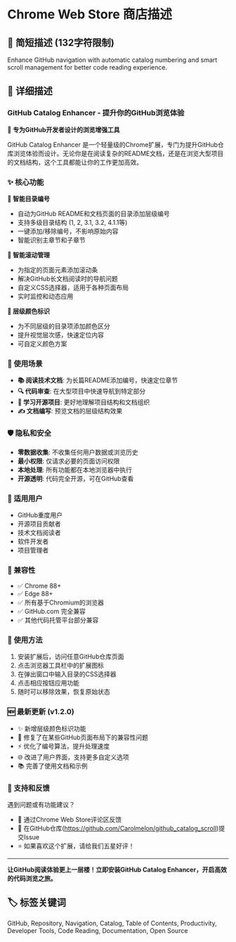 # Chrome Web Store 商店描述

## 📝 简短描述 (132字符限制)
Enhance GitHub navigation with automatic catalog numbering and smart scroll management for better code reading experience.

## 📖 详细描述

### GitHub Catalog Enhancer - 提升你的GitHub浏览体验

**🎯 专为GitHub开发者设计的浏览增强工具**

GitHub Catalog Enhancer 是一个轻量级的Chrome扩展，专门为提升GitHub仓库浏览体验而设计。无论你是在阅读复杂的README文档，还是在浏览大型项目的文档结构，这个工具都能让你的工作更加高效。

### ✨ 核心功能

**🔢 智能目录编号**
- 自动为GitHub README和文档页面的目录添加层级编号
- 支持多级目录结构 (1, 2, 3.1, 3.2, 4.1.1等)
- 一键添加/移除编号，不影响原始内容
- 智能识别主章节和子章节

**📜 智能滚动管理**
- 为指定的页面元素添加滚动条
- 解决GitHub长文档阅读时的导航问题
- 自定义CSS选择器，适用于各种页面布局
- 实时监控和动态应用

**🎨 层级颜色标识**
- 为不同层级的目录项添加颜色区分
- 提升视觉层次感，快速定位内容
- 可自定义颜色方案

### 🚀 使用场景

- **📚 阅读技术文档**: 为长篇README添加编号，快速定位章节
- **🔍 代码审查**: 在大型项目中快速导航到特定部分  
- **📖 学习开源项目**: 更好地理解项目结构和文档组织
- **✍️ 文档编写**: 预览文档的层级结构效果

### 🛡️ 隐私和安全

- **零数据收集**: 不收集任何用户数据或浏览历史
- **最小权限**: 仅请求必要的页面访问权限
- **本地处理**: 所有功能都在本地浏览器中执行
- **开源透明**: 代码完全开源，可在GitHub查看

### 🎯 适用用户

- GitHub重度用户
- 开源项目贡献者  
- 技术文档阅读者
- 软件开发者
- 项目管理者

### 📱 兼容性

- ✅ Chrome 88+
- ✅ Edge 88+
- ✅ 所有基于Chromium的浏览器
- ✅ GitHub.com 完全兼容
- ✅ 其他代码托管平台部分兼容

### 🔧 使用方法

1. 安装扩展后，访问任意GitHub仓库页面
2. 点击浏览器工具栏中的扩展图标
3. 在弹出窗口中输入目录的CSS选择器
4. 点击相应按钮应用功能
5. 随时可以移除效果，恢复原始状态

### 🆕 最新更新 (v1.2.0)

- ✨ 新增层级颜色标识功能
- 🐛 修复了在某些GitHub页面布局下的兼容性问题
- ⚡ 优化了编号算法，提升处理速度
- 🌐 改进了用户界面，支持更多自定义选项
- 📚 完善了使用文档和示例

### 🤝 支持和反馈

遇到问题或有功能建议？
- 📧 通过Chrome Web Store评论区反馈
- 🐛 在GitHub仓库(<a href="https://github.com/Carolmelon/github_catalog_scroll">https://github.com/Carolmelon/github_catalog_scroll</a>)提交Issue
- ⭐ 如果喜欢这个扩展，请给我们五星好评！

---

**让GitHub阅读体验更上一层楼！立即安装GitHub Catalog Enhancer，开启高效的代码浏览之旅。**

## 🏷️ 标签关键词
GitHub, Repository, Navigation, Catalog, Table of Contents, Productivity, Developer Tools, Code Reading, Documentation, Open Source
